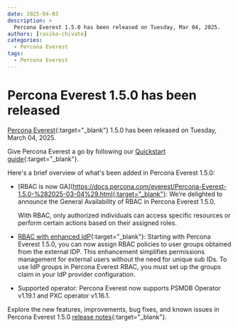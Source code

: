 ```yaml
---
date: 2025-04-03
description: >
  Percona Everest 1.5.0 has been released on Tuesday, Mar 04, 2025.
authors: [rasika-chivate]
categories:
  - Percona Everest
tags:
  - Percona Everest
---
```


# Percona Everest 1.5.0 has been released

<!-- more -->

[Percona Everest](https://docs.percona.com/everest/index.html){:target="_blank"} 1.5.0 has been released on Tuesday, March 04, 2025. 

Give Percona Everest a go by following our [Quickstart guide](https://docs.percona.com/everest/quick-install.html){:target="_blank"}.


Here's a brief overview of what's been added in Percona Everest 1.5.0:

- [RBAC is now GA](https://docs.percona.com/everest/Percona-Everest-1.5.0-%282025-03-04%29.html{:target="_blank"}: We’re delighted to announce the General Availability of RBAC in Percona Everest 1.5.0.

  With RBAC, only authorized individuals can access specific resources or perform certain actions based on their assigned roles.

- [RBAC with enhanced IdP](https://docs.percona.com/everest/Percona-Everest-1.5.0-%282025-03-04%29.html#__tabbed_1_2){:target="_blank"}: Starting with Percona Everest 1.5.0, you can now assign RBAC policies to user groups obtained from the external IDP. This enhancement simplifies permissions management for external users without the need for unique sub IDs. To use IdP groups in Percona Everest RBAC, you must set up the groups claim in your IdP provider configuration.


- Supported operator: Percona Everest now supports PSMDB Operator v1.19.1 and PXC operator v1.16.1.

Explore the new features, improvements, bug fixes, and known issues in Percona Everest 1.5.0 [release notes](https://docs.percona.com/everest/Percona-Everest-1.5.0-%282025-03-04%29.html){:target="_blank"}.


